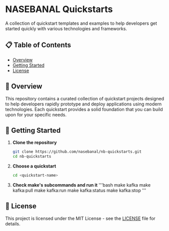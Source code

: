 # NASEBANAL Quickstarts

A collection of quickstart templates and examples to help developers get started quickly with various technologies and frameworks.

## 📋 Table of Contents

- [Overview](#overview)
- [Getting Started](#getting-started)
- [License](#license)

## 🚀 Overview

This repository contains a curated collection of quickstart projects designed to help developers rapidly prototype and deploy applications using modern technologies. Each quickstart provides a solid foundation that you can build upon for your specific needs.

## 🏁 Getting Started

1. **Clone the repository**
   ```bash
   git clone https://github.com/nasebanal/nb-quickstarts.git
   cd nb-quickstarts
   ```

2. **Choose a quickstart**
   ```bash
   cd <quickstart-name>
   ```

3. **Check make's subcommands and run it**
   '''bash
   make kafka
   make kafka:pull
   make kafka:run
   make kafka:status
   make kafka:stop
   '''

## 📝 License

This project is licensed under the MIT License - see the [LICENSE](LICENSE) file for details.
